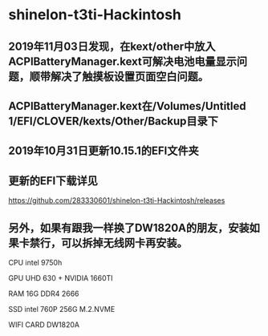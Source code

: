 shinelon-t3ti-Hackintosh
=====

2019年11月03日发现，在kext/other中放入ACPIBatteryManager.kext可解决电池电量显示问题，顺带解决了触摸板设置页面空白问题。
---
ACPIBatteryManager.kext在/Volumes/Untitled 1/EFI/CLOVER/kexts/Other/Backup目录下
---

2019年10月31日更新10.15.1的EFI文件夹
---
更新的EFI下载详见
---

https://github.com/283330601/shinelon-t3ti-Hackintosh/releases

另外，如果有跟我一样换了DW1820A的朋友，安装如果卡禁行，可以拆掉无线网卡再安装。
---


 CPU          intel 9750h
 
 GPU          UHD 630 + NVIDIA 1660TI
 
 RAM          16G DDR4 2666
 
 SSD          intel 760P 256G M.2.NVME
 
 WIFI CARD    DW1820A
